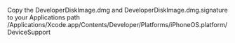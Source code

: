 Copy the DeveloperDiskImage.dmg and DeveloperDiskImage.dmg.signature to your Applications path /Applications/Xcode.app/Contents/Developer/Platforms/iPhoneOS.platform/DeviceSupport
